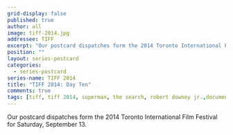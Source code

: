```yaml
---
grid-display: false
published: true
author: all
image: tiff-2014.jpg
addressee: TIFF
excerpt: "Our postcard dispatches form the 2014 Toronto International Film Festival for Saturday, September 13."
position: ""
layout: series-postcard
categories:
  - series-postcard
series-name: TIFF 2014
title: "TIFF 2014: Day Ten"
comments: true
tags: [tiff, tiff 2014, superman, the search, robert downey jr.,documentary, foreign, festival]
---
```

Our postcard dispatches form the 2014 Toronto International Film Festival for Saturday, September 13.